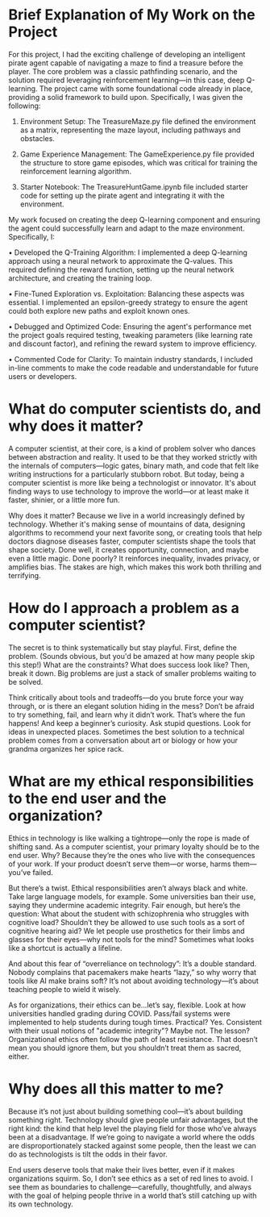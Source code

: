 # Brief Explanation of My Work on the Project

For this project, I had the exciting challenge of developing an intelligent pirate agent capable of navigating a maze to find a treasure before the player. The core problem was a classic pathfinding scenario, and the solution required leveraging reinforcement learning—in this case, deep Q-learning.
The project came with some foundational code already in place, providing a solid framework to build upon. Specifically, I was given the following:

1.	Environment Setup: The TreasureMaze.py file defined the environment as a matrix, representing the maze layout, including pathways and obstacles.

2.	Game Experience Management: The GameExperience.py file provided the structure to store game episodes, which was critical for training the reinforcement learning algorithm.

3.	Starter Notebook: The TreasureHuntGame.ipynb file included starter code for setting up the pirate agent and integrating it with the environment.

My work focused on creating the deep Q-learning component and ensuring the agent could successfully learn and adapt to the maze environment. Specifically, I:

•	Developed the Q-Training Algorithm: I implemented a deep Q-learning approach using a neural network to approximate the Q-values. This required defining the reward function, setting up the neural network 
architecture, and creating the training loop.

•	Fine-Tuned Exploration vs. Exploitation: Balancing these aspects was essential. I implemented an epsilon-greedy strategy to ensure the agent could both explore new paths and exploit known ones.

•	Debugged and Optimized Code: Ensuring the agent's performance met the project goals required testing, tweaking parameters (like learning rate and discount factor), and refining the reward system to improve efficiency.

•	Commented Code for Clarity: To maintain industry standards, I included in-line comments to make the code readable and understandable for future users or developers.



# What do computer scientists do, and why does it matter?
A computer scientist, at their core, is a kind of problem solver who dances between abstraction and reality. It used to be that they worked strictly with the internals of computers—logic gates, binary math, and code that felt like writing instructions for a particularly stubborn robot. But today, being a computer scientist is more like being a technologist or innovator. It's about finding ways to use technology to improve the world—or at least make it faster, shinier, or a little more fun.

Why does it matter? Because we live in a world increasingly defined by technology. Whether it's making sense of mountains of data, designing algorithms to recommend your next favorite song, or creating tools that help doctors diagnose diseases faster, computer scientists shape the tools that shape society. Done well, it creates opportunity, connection, and maybe even a little magic. Done poorly? It reinforces inequality, invades privacy, or amplifies bias. The stakes are high, which makes this work both thrilling and terrifying.

# How do I approach a problem as a computer scientist?

The secret is to think systematically but stay playful. First, define the problem. (Sounds obvious, but you'd be amazed at how many people skip this step!) What are the constraints? What does success look like? Then, break it down. Big problems are just a stack of smaller problems waiting to be solved.

Think critically about tools and tradeoffs—do you brute force your way through, or is there an elegant solution hiding in the mess? Don’t be afraid to try something, fail, and learn why it didn’t work. That’s where the fun happens! And keep a beginner’s curiosity. Ask stupid questions. Look for ideas in unexpected places. Sometimes the best solution to a technical problem comes from a conversation about art or biology or how your grandma organizes her spice rack.

# What are my ethical responsibilities to the end user and the organization?

Ethics in technology is like walking a tightrope—only the rope is made of shifting sand. As a computer scientist, your primary loyalty should be to the end user. Why? Because they’re the ones who live with the consequences of your work. If your product doesn’t serve them—or worse, harms them—you’ve failed.

But there’s a twist. Ethical responsibilities aren’t always black and white. Take large language models, for example. Some universities ban their use, saying they undermine academic integrity. Fair enough, but here’s the question: What about the student with schizophrenia who struggles with cognitive load? Shouldn’t they be allowed to use such tools as a sort of cognitive hearing aid? We let people use prosthetics for their limbs and glasses for their eyes—why not tools for the mind? Sometimes what looks like a shortcut is actually a lifeline.

And about this fear of “overreliance on technology”: It’s a double standard. Nobody complains that pacemakers make hearts “lazy,” so why worry that tools like AI make brains soft? It’s not about avoiding technology—it’s about teaching people to wield it wisely.

As for organizations, their ethics can be...let’s say, flexible. Look at how universities handled grading during COVID. Pass/fail systems were implemented to help students during tough times. Practical? Yes. Consistent with their usual notions of "academic integrity"? Maybe not. The lesson? Organizational ethics often follow the path of least resistance. That doesn’t mean you should ignore them, but you shouldn’t treat them as sacred, either.

# Why does all this matter to me?

Because it’s not just about building something cool—it’s about building something right. Technology should give people unfair advantages, but the right kind: the kind that help level the playing field for those who’ve always been at a disadvantage. If we’re going to navigate a world where the odds are disproportionately stacked against some people, then the least we can do as technologists is tilt the odds in their favor.

End users deserve tools that make their lives better, even if it makes organizations squirm. So, I don’t see ethics as a set of red lines to avoid. I see them as boundaries to challenge—carefully, thoughtfully, and always with the goal of helping people thrive in a world that’s still catching up with its own technology.

